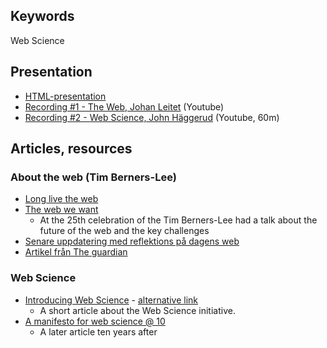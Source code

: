 
## Keywords
Web Science

## Presentation
- [HTML-presentation](https://rawgit.com/1dv527/syllabus/master/lectures/00/index02.html)
- [Recording #1 - The Web, Johan Leitet](https://youtu.be/L6UoRMugatM) (Youtube)
- [Recording #2 - Web Science, John Häggerud](https://youtu.be/3fITIZWLmL0?t=890) (Youtube, 60m)


## Articles, resources

### About the web (Tim Berners-Lee)
- [Long live the web](https://www.scientificamerican.com/article/long-live-the-web/)
- [The web we want](https://www.youtube.com/watch?v=fvYxPMdcgjo)
  - At the 25th celebration of the Tim Berners-Lee had a talk about the future of the web  and the key challenges
- [Senare uppdatering med reflektions på dagens web](https://webfoundation.org/2018/03/web-birthday-29/)
- [Artikel från The guardian](https://www.theguardian.com/technology/2017/nov/15/tim-berners-lee-world-wide-web-net-neutrality)

### Web Science
- [Introducing Web Science](http://eprints.soton.ac.uk/266555/1/CACM.pdf)  -  [alternative link](http://cacm.acm.org/magazines/2008/7/5366-web-science/fulltext)
  - A short article about the Web Science initiative.
- [A manifesto for web science @ 10](http://www.webscience.org/wp-content/uploads/sites/117/2016/12/WebSci-manifesto-v19.pdf)
  - A later article ten years after